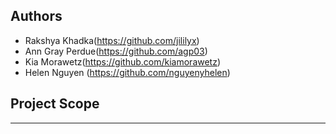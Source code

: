 

## Authors
- Rakshya Khadka(https://github.com/jililyx)
- Ann Gray Perdue(https://github.com/agp03)
- Kia Morawetz(https://github.com/kiamorawetz)
- Helen Nguyen (https://github.com/nguyenyhelen)

## Project Scope
---
